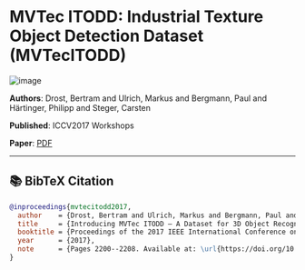 # MVTec ITODD: Industrial Texture Object Detection Dataset (MVTecITODD)
![image](https://www.mvtec.com/fileadmin/_processed_/c/0/csm_itodd_illustration_fbd3827f84.webp)

**Authors**: Drost, Bertram and Ulrich, Markus and Bergmann, Paul and Härtinger, Philipp and Steger, Carsten

**Published**: ICCV2017 Workshops

**Paper**: [PDF](https://www.mvtec.com/fileadmin/Redaktion/mvtec.com/company/research/datasets/mvtec_itodd.pdf)

---

## 📚 BibTeX Citation

```bibtex
@inproceedings{mvtecitodd2017,
  author    = {Drost, Bertram and Ulrich, Markus and Bergmann, Paul and Härtinger, Philipp and Steger, Carsten},
  title     = {Introducing MVTec ITODD — A Dataset for 3D Object Recognition in Industry},
  booktitle = {Proceedings of the 2017 IEEE International Conference on Computer Vision Workshops (ICCVW)},
  year      = {2017},
  note      = {Pages 2200--2208. Available at: \url{https://doi.org/10.1109/ICCVW.2017.257}}
}
```
